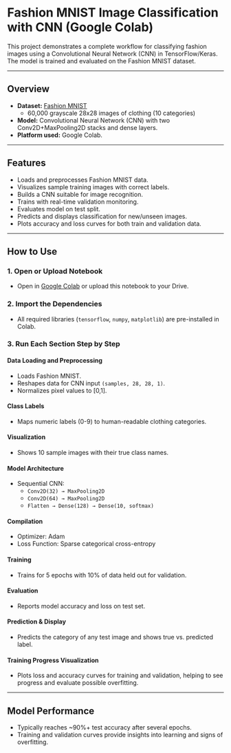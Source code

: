 # Fashion MNIST Image Classification with CNN (Google Colab)

This project demonstrates a complete workflow for classifying fashion images using a Convolutional Neural Network (CNN) in TensorFlow/Keras. The model is trained and evaluated on the Fashion MNIST dataset.

---

## Overview

- **Dataset:** [Fashion MNIST](https://github.com/zalandoresearch/fashion-mnist)
  - 60,000 grayscale 28x28 images of clothing (10 categories)
- **Model:** Convolutional Neural Network (CNN) with two Conv2D+MaxPooling2D stacks and dense layers.
- **Platform used:** Google Colab.

---

## Features

- Loads and preprocesses Fashion MNIST data.
- Visualizes sample training images with correct labels.
- Builds a CNN suitable for image recognition.
- Trains with real-time validation monitoring.
- Evaluates model on test split.
- Predicts and displays classification for new/unseen images.
- Plots accuracy and loss curves for both train and validation data.

---

## How to Use

### 1. Open or Upload Notebook

- Open in [Google Colab](https://colab.research.google.com/) or upload this notebook to your Drive.

### 2. Import the Dependencies

- All required libraries (`tensorflow`, `numpy`, `matplotlib`) are pre-installed in Colab.

### 3. Run Each Section Step by Step

#### Data Loading and Preprocessing
- Loads Fashion MNIST.
- Reshapes data for CNN input `(samples, 28, 28, 1)`.
- Normalizes pixel values to [0,1].

#### Class Labels
- Maps numeric labels (0-9) to human-readable clothing categories.

#### Visualization
- Shows 10 sample images with their true class names.

#### Model Architecture
- Sequential CNN:
    - `Conv2D(32) → MaxPooling2D`  
    - `Conv2D(64) → MaxPooling2D`
    - `Flatten → Dense(128) → Dense(10, softmax)`

#### Compilation
- Optimizer: Adam
- Loss Function: Sparse categorical cross-entropy

#### Training
- Trains for 5 epochs with 10% of data held out for validation.

#### Evaluation
- Reports model accuracy and loss on test set.

#### Prediction & Display
- Predicts the category of any test image and shows true vs. predicted label.

#### Training Progress Visualization
- Plots loss and accuracy curves for training and validation, helping to see progress and evaluate possible overfitting.

---

## Model Performance

- Typically reaches ~90%+ test accuracy after several epochs.
- Training and validation curves provide insights into learning and signs of overfitting.
